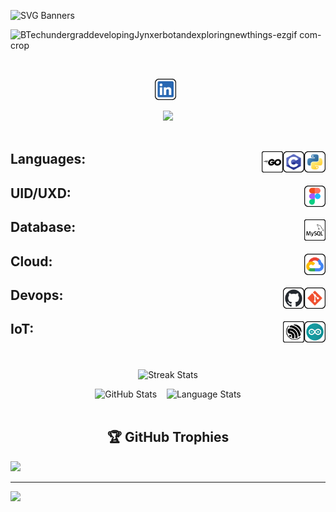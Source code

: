 ![SVG Banners](https://svg-banners.vercel.app/api?type=glitch&text1=Imon+Chakraborty&width=1000&height=200)

![BTechundergraddevelopingJynxerbotandexploringnewthings-ezgif com-crop](https://github.com/ImonChakraborty/ImonChakraborty/assets/135951651/947b67ae-6c4b-4568-a297-daee84e69807)

<br>
<p align=center><a href="https://www.linkedin.com/in/imon-chakraborty-3a757a279/"><img height="34" src="items/LinkedIn.svg" alt="LinkedIn"></a>&nbsp;&nbsp;</p>

<div align=center><image src="https://readme-typing-svg.herokuapp.com?font=Iosevka&size=20&color=FFFFFF&center=true&width=200&height=50&repeat=true&lines=I+use+Arch+BTW"></image></div>

<br>
<h2>Languages:&nbsp;&nbsp;
    <img src="items/python.svg" height="34" alt="python" align=right>&nbsp;&nbsp;
    <img src="items/c.svg" height="34" alt="c" align=right>&nbsp;&nbsp;
    <img src="items/go.svg" height="34" alt="go" align=right>&nbsp;&nbsp;
</h2>

<h2>UID/UXD:&nbsp;&nbsp;
    <img src="items/figma.svg" height="34" alt="figma" align=right>&nbsp;&nbsp;
</h2>

<h2>Database:&nbsp;&nbsp;
    <img src="items/Mysql.svg" height="34" alt="mysql" align=right>&nbsp;&nbsp;
</h2>

<h2>Cloud:&nbsp;&nbsp;
    <img src="items/gcloud.svg" height="34" alt="googlecloud" align=right>&nbsp;&nbsp;
</h2>

<h2>Devops:&nbsp;&nbsp;
    <img src="items/git.svg" height="34" alt="git" align=right>&nbsp;&nbsp;
    <img src="items/github.svg" height="34" alt="github" align=right>&nbsp;&nbsp;
</h2>

<h2>IoT:&nbsp;&nbsp;
    <img src="items/arduino.svg" height="34" alt="Arduino" align=right>&nbsp;&nbsp;
    <img src="items/espressif.svg" height="34" alt="Espressif" align=right>&nbsp;&nbsp;
</h2>

<!--
<h2 align=left>💻 Tech Stack:</h2>

![C](https://img.shields.io/badge/c-%2300599C.svg?style=for-the-badge&logo=c&logoColor=white) ![Python](https://img.shields.io/badge/python-3670A0?style=for-the-badge&logo=python&logoColor=ffdd54) ![PythonAnywhere](https://img.shields.io/badge/pythonanywhere-%232F9FD7.svg?style=for-the-badge&logo=pythonanywhere&logoColor=151515) ![GithubPages](https://img.shields.io/badge/github%20pages-121013?style=for-the-badge&logo=github&logoColor=white) ![Anaconda](https://img.shields.io/badge/Anaconda-%2344A833.svg?style=for-the-badge&logo=anaconda&logoColor=white) ![OpenCV](https://img.shields.io/badge/opencv-%23white.svg?style=for-the-badge&logo=opencv&logoColor=white) ![Go](https://img.shields.io/badge/go-%2300ADD8.svg?style=for-the-badge&logo=go&logoColor=white) ![MySQL](https://img.shields.io/badge/mysql-4479A1.svg?style=for-the-badge&logo=mysql&logoColor=white) ![Adobe Photoshop](https://img.shields.io/badge/adobe%20photoshop-%2331A8FF.svg?style=for-the-badge&logo=adobe%20photoshop&logoColor=white) ![Figma](https://img.shields.io/badge/figma-%23F24E1E.svg?style=for-the-badge&logo=figma&logoColor=white) ![Pandas](https://img.shields.io/badge/pandas-%23150458.svg?style=for-the-badge&logo=pandas&logoColor=white) ![NumPy](https://img.shields.io/badge/numpy-%23013243.svg?style=for-the-badge&logo=numpy&logoColor=white) ![Matplotlib](https://img.shields.io/badge/Matplotlib-%23ffffff.svg?style=for-the-badge&logo=Matplotlib&logoColor=black) ![scikit-learn](https://img.shields.io/badge/scikit--learn-%23F7931E.svg?style=for-the-badge&logo=scikit-learn&logoColor=white) ![TensorFlow](https://img.shields.io/badge/TensorFlow-%23FF6F00.svg?style=for-the-badge&logo=TensorFlow&logoColor=white) ![Git](https://img.shields.io/badge/git-%23F05033.svg?style=for-the-badge&logo=git&logoColor=white) ![GitHub](https://img.shields.io/badge/github-%23121011.svg?style=for-the-badge&logo=github&logoColor=white) ![Arduino](https://img.shields.io/badge/-Arduino-00979D?style=for-the-badge&logo=Arduino&logoColor=white) ![Notion](https://img.shields.io/badge/Notion-%23000000.svg?style=for-the-badge&logo=notion&logoColor=white)
-->
<br>
<br>
<div align="center">
    <img align="top" src="https://github-readme-streak-stats.herokuapp.com/?user=ImonChakraborty&theme=windows-dark&hide_border=true" alt="Streak Stats">
    <br>
    <p></p>
    <img src="https://github-readme-stats.vercel.app/api?username=ImonChakraborty&show_icons=true&locale=en&theme=github_dark&hide_border=true&bg_color=000000&count_private=true" alt="GitHub Stats">
    &nbsp;&nbsp;
    <img align=top src="https://github-readme-stats.vercel.app/api/top-langs?username=ImonChakraborty&show_icons=true&locale=en&theme=github_dark&hide_border=true&bg_color=000000&layout=compact&langs_count=10&hide=assembly,fortran,rust,java,r,dart,c%23,jupyter%20notebook,c%2B%2B,tex,pug" height="194.8px" alt="Language Stats">
</div>
<br>


<!--
<br>
<h2 align=center>📊 GitHub Stats:</h2>

![](https://github-readme-stats.vercel.app/api?username=ImonChakraborty&theme=dark&hide_border=false&include_all_commits=false&count_private=false)<br/>
![](https://github-readme-streak-stats.herokuapp.com/?user=ImonChakraborty&theme=dark&hide_border=false)<br/>
![](https://github-readme-stats.vercel.app/api/top-langs/?username=ImonChakraborty&theme=dark&hide_border=false&include_all_commits=false&count_private=false&layout=compact)
-->

<h2 align=center>🏆 GitHub Trophies</h2>

![](https://github-profile-trophy.vercel.app/?username=ImonChakraborty&theme=monokai&no-frame=false&no-bg=false&margin-w=4)

---
[![](https://visitcount.itsvg.in/api?id=ImonChakraborty&icon=2&color=12)](https://visitcount.itsvg.in)
